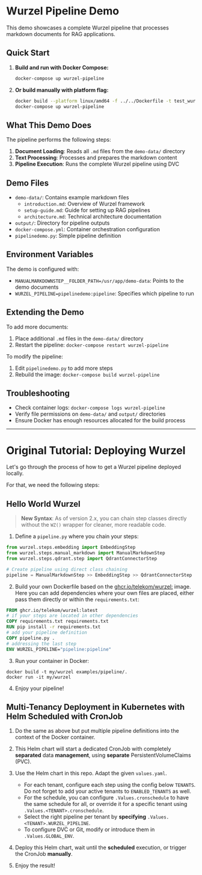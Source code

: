 # Wurzel Pipeline Demo

This demo showcases a complete Wurzel pipeline that processes markdown documents for RAG applications.

## Quick Start

1. **Build and run with Docker Compose:**
   ```bash
   docker-compose up wurzel-pipeline
   ```

2. **Or build manually with platform flag:**
   ```bash
   docker build --platform linux/amd64 -f ../../Dockerfile -t test_wurzel ../../
   docker-compose up wurzel-pipeline
   ```

## What This Demo Does

The pipeline performs the following steps:

1. **Document Loading**: Reads all `.md` files from the `demo-data/` directory
2. **Text Processing**: Processes and prepares the markdown content
3. **Pipeline Execution**: Runs the complete Wurzel pipeline using DVC

## Demo Files

- `demo-data/`: Contains example markdown files
  - `introduction.md`: Overview of Wurzel framework
  - `setup-guide.md`: Guide for setting up RAG pipelines
  - `architecture.md`: Technical architecture documentation
- `output/`: Directory for pipeline outputs
- `docker-compose.yml`: Container orchestration configuration
- `pipelinedemo.py`: Simple pipeline definition

## Environment Variables

The demo is configured with:

- `MANUALMARKDOWNSTEP__FOLDER_PATH=/usr/app/demo-data`: Points to the demo documents
- `WURZEL_PIPELINE=pipelinedemo:pipeline`: Specifies which pipeline to run

## Extending the Demo

To add more documents:
1. Place additional `.md` files in the `demo-data/` directory
2. Restart the pipeline: `docker-compose restart wurzel-pipeline`

To modify the pipeline:
1. Edit `pipelinedemo.py` to add more steps
2. Rebuild the image: `docker-compose build wurzel-pipeline`

## Troubleshooting

- Check container logs: `docker-compose logs wurzel-pipeline`
- Verify file permissions on `demo-data/` and `output/` directories
- Ensure Docker has enough resources allocated for the build process

---

# Original Tutorial: Deploying Wurzel

Let's go through the process of how to get a Wurzel pipeline deployed locally.

For that, we need the following steps:

## Hello World Wurzel

> **New Syntax**: As of version 2.x, you can chain step classes directly without the `WZ()` wrapper for cleaner, more readable code.

1. Define a `pipeline.py` where you chain your steps:
```python
from wurzel.steps.embedding import EmbeddingStep
from wurzel.steps.manual_markdown import ManualMarkdownStep
from wurzel.steps.qdrant.step import QdrantConnectorStep

# Create pipeline using direct class chaining
pipeline = ManualMarkdownStep >> EmbeddingStep >> QdrantConnectorStep
```
2. Build your own Dockerfile based on the [ghcr.io/telekom/wurzel:](https://github.com/telekom/wurzel/pkgs/container/wurzel) image. Here you can add dependencies where your own files are placed, either pass them directly or within the `requirements.txt`:
```Dockerfile
FROM ghcr.io/telekom/wurzel:latest
# if your steps are located in other dependencies
COPY requirements.txt requirements.txt
RUN pip install -r requirements.txt
# add your pipeline definition
COPY pipeline.py .
# addressing the last step
ENV WURZEL_PIPELINE="pipeline:pipeline"
```
3. Run your container in Docker:
```
docker build -t my/wurzel examples/pipeline/.
docker run -it my/wurzel
```
4. Enjoy your pipeline!

## Multi-Tenancy Deployment in Kubernetes with Helm Scheduled with CronJob

1. Do the same as above but put multiple pipeline definitions into the context of the Docker container.
2. This Helm chart will start a dedicated CronJob with completely **separated** data **management**, using **separate** PersistentVolumeClaims (PVC).
3. Use the Helm chart in this repo. Adapt the given `values.yaml`.

   - For each tenant, configure each step using the config below `TENANTS`. Do not forget to add your active tenants to `ENABLED_TENANTS` as well.
   - For the schedule, you can configure `.Values.cronschedule` to have the same schedule for all, or override it for a specific tenant using `.Values.<TENANT>.cronschedule`.
   - Select the right pipeline per tenant by **specifying** `.Values.<TENANT>.WURZEL_PIPELINE`.
   - To configure DVC or Git, modify or introduce them in `.Values.GLOBAL_ENV`.

4. Deploy this Helm chart, wait until the **scheduled** execution, or trigger the CronJob **manually**.
5. Enjoy the result!
